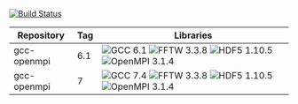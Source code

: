 [![Build Status](https://cloud.drone.io/api/badges/xelliott/dockerfiles/status.svg)](https://cloud.drone.io/xelliott/dockerfiles)

| Repository | Tag | Libraries |
| --- | ---| --- |
| gcc-openmpi | 6.1 | ![GCC 6.1](https://img.shields.io/badge/gcc-6.1-informational) ![FFTW 3.3.8](https://img.shields.io/badge/FFTW-3.3.8-informational) ![HDF5 1.10.5](https://img.shields.io/badge/HDF5-1.10.5-informational) ![OpenMPI 3.1.4](https://img.shields.io/badge/OpenMPI-3.1.4-informational) |
| gcc-openmpi | 7 | ![GCC 7.4](https://img.shields.io/badge/gcc-7.4-informational) ![FFTW 3.3.8](https://img.shields.io/badge/FFTW-3.3.8-informational) ![HDF5 1.10.5](https://img.shields.io/badge/HDF5-1.10.5-informational) ![OpenMPI 3.1.4](https://img.shields.io/badge/OpenMPI-3.1.4-informational) |
